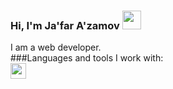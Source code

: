 ### Hi, I'm Ja'far A'zamov <img src="https://i.giphy.com/media/gM5qFksULw54NMWyry/giphy.webp" width="30px">
I am a web developer. </br>
###Languages and tools I work with:
</br>
<code><img src="[https://assets.stickpng.com/images/5847f5bdcef1014c0b5e489c.png](https://encrypted-tbn0.gstatic.com/images?q=tbn:ANd9GcQ9O-TIXmKiueX71QqToRiS_wbpI0A6WuRDehadAR3su-AgR-B1ZU3Q3Q--TkcblHqpo0U&usqp=CAU)](https://assets.stickpng.com/images/5847f5aecef1014c0b5e489a.png)" height="25px"> </code>
